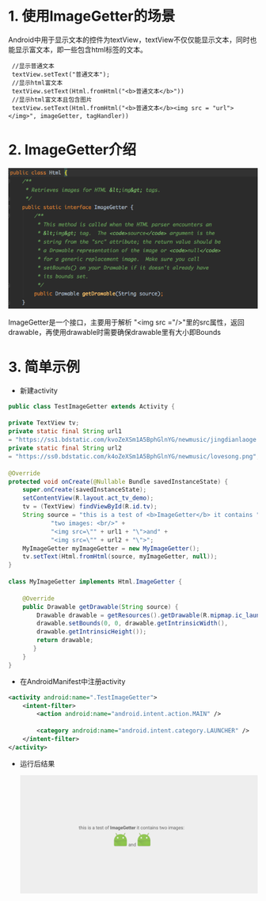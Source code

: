 # 1. 使用ImageGetter的场景
   Android中用于显示文本的控件为textView，textView不仅仅能显示文本，同时也能显示富文本，即一些包含html标签的文本。
   
	 //显示普通文本
	 textView.setText("普通文本");
	 //显示html富文本
	 textView.setText(Html.fromHtml("<b>普通文本</b>"))
	 //显示html富文本且包含图片
	 textView.setText(Html.fromHtml("<b>普通文本</b><img src = "url"></img>", imageGetter, tagHandler))
# 2. ImageGetter介绍
  ![](../image/imagegetter.png)
  
  ImageGetter是一个接口，主要用于解析 "<img src ="/>"里的src属性，返回drawable，再使用drawable时需要确保drawable里有大小即Bounds

# 3. 简单示例 
*   新建activity

~~~java
public class TestImageGetter extends Activity {
    
private TextView tv;
private static final String url1 
= "https://ss1.bdstatic.com/kvoZeXSm1A5BphGlnYG/newmusic/jingdianlaoge.png";
private static final String url2 
= "https://ss0.bdstatic.com/k4oZeXSm1A5BphGlnYG/newmusic/lovesong.png";
    
@Override
protected void onCreate(@Nullable Bundle savedInstanceState) {
    super.onCreate(savedInstanceState);
    setContentView(R.layout.act_tv_demo);
    tv = (TextView) findViewById(R.id.tv);
    String source = "this is a test of <b>ImageGetter</b> it contains " +
            "two images: <br/>" +
            "<img src=\"" + url1 + "\">and" +
            "<img src=\"" + url2 + "\">";
    MyImageGetter myImageGetter = new MyImageGetter();
    tv.setText(Html.fromHtml(source, myImageGetter, null));
}
    
class MyImageGetter implements Html.ImageGetter {
    
    @Override
    public Drawable getDrawable(String source) {
        Drawable drawable = getResources().getDrawable(R.mipmap.ic_launcher);
        drawable.setBounds(0, 0, drawable.getIntrinsicWidth(),
        drawable.getIntrinsicHeight());
        return drawable;
       }
    }
}
~~~
* 在AndroidManifest中注册activity

~~~xml
<activity android:name=".TestImageGetter">
    <intent-filter>
        <action android:name="android.intent.action.MAIN" />

        <category android:name="android.intent.category.LAUNCHER" />
    </intent-filter>
</activity>
~~~

* 运行后结果

  ![](../image/imagegetter_result1.png)
